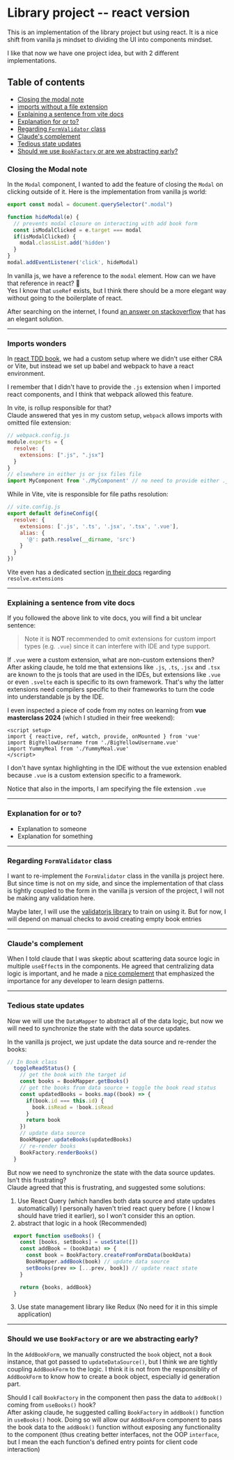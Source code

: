# Library project -- react version

This is an implementation of the library project but using react.
It is a nice shift from vanilla js mindset to dividing the UI into components mindset.

I like that now we have one project idea, but with 2 different implementations.

## Table of contents
- [Closing the modal note](#closing-the-modal-note)
- [imports without a file extension](#imports-wonders)
- [Explaining a sentence from vite docs](#explaining-a-sentence-from-vite-docs)
- [Explanation for or to?](#explanation-for-or-to)
- [Regarding `FormValidator` class](#regarding-formvalidator-class)
- [Claude's complement](#claudes-complement)
- [Tedious state updates](#tedious-state-updates)
- [Should we use `BookFactory` or are we abstracting early?](#should-we-use-bookfactory-or-are-we-abstracting-early)

### Closing the Modal note
In the `Modal` component, I wanted to add the feature of closing the `Modal` on clicking outside of it.
Here is the implementation from vanilla js world: 
```js
export const modal = document.querySelector(".modal")

function hideModal(e) {
  // prevents modal closure on interacting with add book form
  const isModalClicked = e.target === modal
  if(isModalClicked) {
    modal.classList.add('hidden')
  }
}
modal.addEventListener('click', hideModal)
```
In vanilla js, we have a reference to the `modal` element. How can we have that reference in react? 🤔  
Yes I know that `useRef` exists, but I think there should be a more elegant way without going to the boilerplate of react.  

After searching on the internet, I found [an answer on stackoverflow](https://stackoverflow.com/questions/10086427/what-is-the-exact-difference-between-currenttarget-property-and-target-property) that has an elegant solution.
____
### Imports wonders
In [react TDD book](https://github.com/Mohammed-Lashein/react-tdd-book-code), we had a custom setup where we didn't use either CRA or Vite, but instead we set up babel and webpack to have a react environment.

I remember that I didn't have to provide the `.js` extension when I imported react components, and I think that webpack allowed this feature.

In vite, is rollup responsible for that?  
Claude answered that yes in my custom setup, `webpack` allows imports with omitted file extension: 
```js
// webpack.config.js
module.exports = {
  resolve: {
    extensions: [".js", ".jsx"]
  }
}
// elsewhere in either js or jsx files file
import MyComponent from './MyComponent' // no need to provide either .js or .jsx extensions
```
While in Vite, vite is responsible for file paths resolution: 
```js
// vite.config.js
export default defineConfig({
  resolve: {
    extensions: ['.js', '.ts', '.jsx', '.tsx', '.vue'],
    alias: {
      '@': path.resolve(__dirname, 'src')
    }
  }
})
```
Vite even has a dedicated section [in their docs](https://vite.dev/config/shared-options.html#resolve-extensions) regarding `resolve.extensions`
____
### Explaining a sentence from vite docs
If you followed the above link to vite docs, you will find a bit unclear sentence: 
> Note it is **NOT** recommended to omit extensions for custom import types (e.g. `.vue`) since it can interfere with IDE and type support.

If `.vue` were a custom extension, what are non-custom extensions then?  
After asking claude, he told me that extensions like `.js`, `.ts`, `.jsx` and `.tsx` are known to the js tools that are used in the IDEs, but extensions like `.vue` or even `.svelte` each is specific to its own framework. That's why the latter extensions need compilers specific to their frameworks to turn the code into understandable js by the IDE.

I even inspected a piece of code from my notes on learning from **vue masterclass 2024** (which I studied in their free weekend): 
```vue
<script setup>
import { reactive, ref, watch, provide, onMounted } from 'vue'
import BigYellowUsername from './BigYellowUsername.vue'
import YummyMeal from './YummyMeal.vue'
</script>
```

I don't have syntax highlighting in the IDE without the vue extension enabled because `.vue` is a custom extension specific to a framework.

Notice that also in the imports, I am specifying the file extension `.vue`
_____
### Explanation for or to?
- Explanation to someone
- Explanation for something
____
### Regarding `FormValidator` class
I want to re-implement the `FormValidator` class in the vanilla js project here. But since time is not on my side, and since the implementation of that class is tightly coupled to the form in the vanilla js version of the project, I will not be making any validation here.

Maybe later, I will use the [validatorjs library](https://github.com/mikeerickson/validatorjs) to train on using it. But for now, I will depend on manual checks to avoid creating empty book entries
_____
### Claude's complement
When I told claude that I was skeptic about scattering data source logic in multiple `useEffect`s in the components. He agreed that centralizing data logic is important, and he made a [nice complement](./src/design/claude-encouragement.png) that emphasized the importance for any developer to learn design patterns.
____
### Tedious state updates
Now we will use the `DataMapper` to abstract all of the data logic, but now we will need to synchronize the state with the data source updates.  

In the vanilla js project, we just update the data source and re-render the books: 
```js
// In Book class
  toggleReadStatus() {
    // get the book with the target id
    const books = BookMapper.getBooks()
    // get the books from data source + toggle the book read status
    const updatedBooks = books.map((book) => {
      if(book.id === this.id) {
        book.isRead = !book.isRead
      }
      return book
    })
    // update data source
    BookMapper.updateBooks(updatedBooks)
    // re-render books
    BookFactory.renderBooks()
  }
```
But now we need to synchronize the state with the data source updates. Isn't this frustrating?  
Claude agreed that this is frustrating, and suggested some solutions: 
1. Use React Query (which handles both data source and state updates automatically)
I personally haven't tried react query before ( I know I should have tried it earlier), so I won't consider this an option.
1. abstract that logic in a hook (Recommended)
```js
  export function useBooks() {
    const [books, setBooks] = useState([])
    const addBook = (bookData) => {
      const book = BookFactory.createFromFormData(bookData)
      BookMapper.addBook(book) // update data source
      setBooks(prev => [...prev, book]) // update react state
    }

    return {books, addBook}
  }
```
3. Use state management library like Redux (No need for it in this simple application)
____
### Should we use `BookFactory` or are we abstracting early?  
In the `AddBookForm`, we manually constructed the `book` object, not a `Book` instance,  that got passed to `updateDataSource()`, but I think we are tightly coupling `AddBookForm` to the logic. I think it is not from the responsiblity of `AddBookForm` to know how to create a book object, especially id generation part.

Should I call `BookFactory` in the component then pass the data to `addBook()` coming from `useBooks()` hook?  
After asking claude, he suggested calling `BookFactory` in `addBook()` function in `useBooks()` hook. Doing so will allow our `AddBookForm` component to pass the book data to the  `addBook()` function without exposing any functionality to the component (thus creating better interfaces, not the OOP `interface`, but I mean the each function's defined entry points for client code interaction)